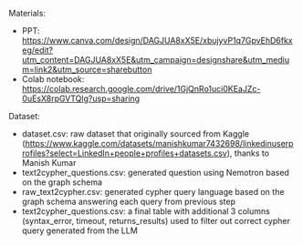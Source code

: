 Materials:
- PPT: https://www.canva.com/design/DAGJUA8xX5E/xbujyvP1q7GpvEhD6fkxeg/edit?utm_content=DAGJUA8xX5E&utm_campaign=designshare&utm_medium=link2&utm_source=sharebutton
- Colab notebook: https://colab.research.google.com/drive/1GjQnRo1uci0KEaJZc-0uEsX8rpGVTQlg?usp=sharing

Dataset:
- dataset.csv: raw dataset that originally sourced from Kaggle (https://www.kaggle.com/datasets/manishkumar7432698/linkedinuserprofiles?select=LinkedIn+people+profiles+datasets.csv), thanks to Manish Kumar
- text2cypher_questions.csv: generated question using Nemotron based on the graph schema
- raw_text2cypher.csv: generated cypher query language based on the graph schema answering each query from previous step
- text2cypher_questions.csv: a final table with additional 3 columns (syntax_error,	timeout, returns_results) used to filter out correct cypher query generated from the LLM
